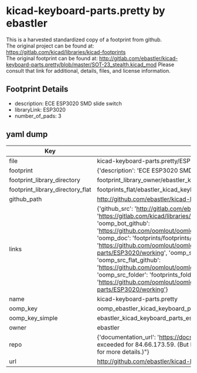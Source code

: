 # kicad-keyboard-parts.pretty by ebastler  
This is a harvested standardized copy of a footprint from github.  
The original project can be found at:  
https://gitlab.com/kicad/libraries/kicad-footprints  
The original footprint can be found at:
http://gitlab.com/ebastler/kicad-keyboard-parts.pretty/blob/master/SOT-23_stealth.kicad_mod
Please consult that link for additional, details, files, and license information.  
## Footprint Details
* description: ECE ESP3020 SMD slide switch  
* libraryLink: ESP3020  
* number_of_pads: 3  
## yaml dump  
| Key | Value |  
| --- | --- |  
| file | kicad-keyboard-parts.pretty/ESP3020.kicad_mod |  
| footprint | {'description': 'ECE ESP3020 SMD slide switch', 'libraryLink': 'ESP3020', 'number_of_pads': 3} |  
| footprint_library_directory | footprint_library_owner/ebastler_kicad-keyboard-parts.pretty |  
| footprint_library_directory_flat | footprints_flat/ebastler_kicad_keyboard_parts_esp3020/working |  
| github_path | http://github.com/ebastler/kicad-keyboard-parts.pretty/blob/master/ESP3020.kicad_mod |  
| links | {'github_src': 'http://gitlab.com/ebastler/kicad-keyboard-parts.pretty/blob/master/SOT-23_stealth.kicad_mod', 'github_src_repo': 'https://gitlab.com/kicad/libraries/kicad-footprints', 'oomp_bot': 'footprints/ebastler_kicad_keyboard_parts_esp3020/working', 'oomp_bot_github': 'https://github.com/oomlout/oomlout_oomp_footprint_bot/tree/main/footprints/ebastler_kicad_keyboard_parts_esp3020/working', 'oomp_doc': 'footprints/footprints/ebastler/kicad-keyboard-parts/ESP3020/working/', 'oomp_doc_github': 'https://github.com/oomlout/oomlout_oomp_footprint_doc/tree/main/footprints/footprints/ebastler/kicad-keyboard-parts/ESP3020/working', 'oomp_src_flat': 'footprints_flat/footprints_flat/ebastler_kicad_keyboard_parts_esp3020/working', 'oomp_src_flat_github': 'https://github.com/oomlout/oomlout_oomp_footprint_src/tree/main/footprints_flat/ebastler_kicad_keyboard_parts_esp3020/working', 'oomp_src_folder': 'footprints_folder/footprints_folder/ebastler/kicad-keyboard-parts/ESP3020/working', 'oomp_src_folder_github': 'https://github.com/oomlout/oomlout_oomp_footprint_src/tree/main/footprints_folder/ebastler/kicad-keyboard-parts/ESP3020/working'} |  
| name | kicad-keyboard-parts.pretty |  
| oomp_key | oomp_ebastler_kicad_keyboard_parts_esp3020 |  
| oomp_key_simple | ebastler_kicad_keyboard_parts_esp3020 |  
| owner | ebastler |  
| repo | {'documentation_url': 'https://docs.github.com/rest/overview/resources-in-the-rest-api#rate-limiting', 'message': "API rate limit exceeded for 84.66.173.59. (But here's the good news: Authenticated requests get a higher rate limit. Check out the documentation for more details.)"} |  
| url | http://github.com/ebastler/kicad-keyboard-parts.pretty |  

